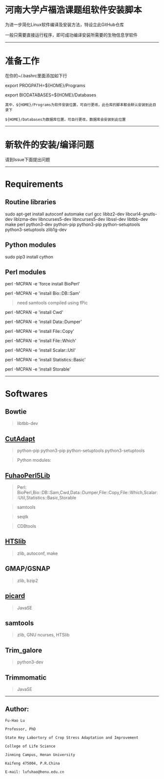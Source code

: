 # 河南大学卢福浩课题组软件安装脚本

为进一步简化Linux软件编译及安装方法，特设立此GitHub仓库

一般只需要直接运行程序，即可成功编译安装所需要的生物信息学软件

---

# 准备工作

在你的~/.bashrc里面添加如下行

export PROGPATH=${HOME}/Programs

export BIODATABASES=${HOME}/Databases

    其中，${HOME}/Programs为软件安装位置，可自行更改，此仓库的脚本都会默认安装到此目录下

    ${HOME}/Databases为数据库位置，可自行更改，数据库会安装到此位置

---

# 新软件的安装/编译问题

请到Issue下面提出问题

---

# Requirements

## Routine libraries

sudo apt-get install autoconf automake curl gcc libbz2-dev libcurl4-gnutls-dev liblzma-dev libncurses5-dev libncurses5-dev libssl-dev libtbb-dev make perl python3-dev python-pip python3-pip python-setuptools python3-setuptools zlib1g-dev

## Python modules

sudo pip3 install cython

## Perl modules

perl -MCPAN -e 'force install BioPerl'

perl -MCPAN -e 'install Bio::DB::Sam'

> need samtools compiled using fPic

perl -MCPAN -e 'install Cwd'

perl -MCPAN -e 'install Data::Dumper'

perl -MCPAN -e 'install File::Copy'

perl -MCPAN -e 'install File::Which'

perl -MCPAN -e 'install Scalar::Util'

perl -MCPAN -e 'install Statistics::Basic'

perl -MCPAN -e 'install Storable'


---

# Softwares

## Bowtie

> libtbb-dev

## [CutAdapt](https://github.com/marcelm/cutadapt)

> python-pip python3-pip python-setuptools python3-setuptools

> Python modules: 

## [FuhaoPerl5Lib](https://github.com/lufuhao/FuhaoPerl5Lib)

> Perl: BioPerl,Bio::DB::Sam,Cwd,Data::Dumper,File::Copy,File::Which,Scalar::Util,Statistics::Basic,Storable

> samtools

> seqtk

> CDBtools

## [HTSlib](https://github.com/samtools/htslib)

> zlib, autoconf, make

## GMAP/GSNAP

> zlib, bzip2

## [picard](https://github.com/broadinstitute/picard)

> JavaSE

## samtools

> zlib, GNU ncurses, HTSlib

## Trim_galore

> python3-dev 

## Trimmomatic

> JavaSE

---

## Author:
    Fu-Hao Lu

    Professor, PhD

    State Key Labortory of Crop Stress Adaptation and Improvement

    College of Life Science

    Jinming Campus, Henan University

    Kaifeng 475004, P.R.China

    E-mail: lufuhao@henu.edu.cn
